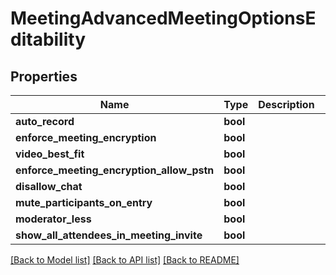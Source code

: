 # MeetingAdvancedMeetingOptionsEditability

## Properties
Name | Type | Description | Notes
------------ | ------------- | ------------- | -------------
**auto_record** | **bool** |  | [optional] 
**enforce_meeting_encryption** | **bool** |  | [optional] 
**video_best_fit** | **bool** |  | [optional] 
**enforce_meeting_encryption_allow_pstn** | **bool** |  | [optional] 
**disallow_chat** | **bool** |  | [optional] 
**mute_participants_on_entry** | **bool** |  | [optional] 
**moderator_less** | **bool** |  | [optional] 
**show_all_attendees_in_meeting_invite** | **bool** |  | [optional] 

[[Back to Model list]](../README.md#documentation-for-models) [[Back to API list]](../README.md#documentation-for-api-endpoints) [[Back to README]](../README.md)



